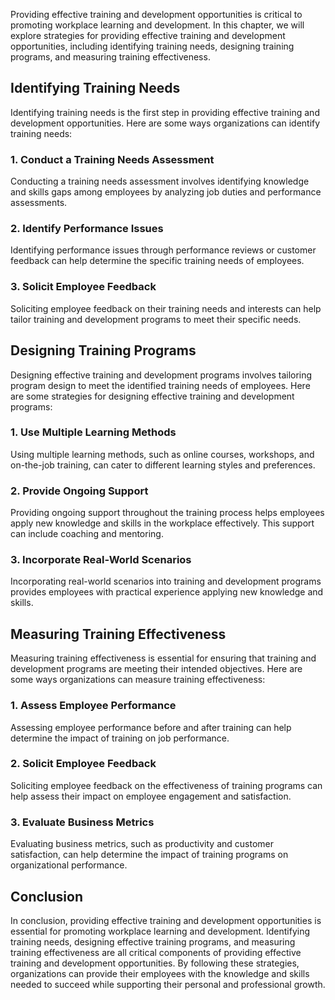 
Providing effective training and development opportunities is critical to promoting workplace learning and development. In this chapter, we will explore strategies for providing effective training and development opportunities, including identifying training needs, designing training programs, and measuring training effectiveness.

Identifying Training Needs
--------------------------

Identifying training needs is the first step in providing effective training and development opportunities. Here are some ways organizations can identify training needs:

### 1. Conduct a Training Needs Assessment

Conducting a training needs assessment involves identifying knowledge and skills gaps among employees by analyzing job duties and performance assessments.

### 2. Identify Performance Issues

Identifying performance issues through performance reviews or customer feedback can help determine the specific training needs of employees.

### 3. Solicit Employee Feedback

Soliciting employee feedback on their training needs and interests can help tailor training and development programs to meet their specific needs.

Designing Training Programs
---------------------------

Designing effective training and development programs involves tailoring program design to meet the identified training needs of employees. Here are some strategies for designing effective training and development programs:

### 1. Use Multiple Learning Methods

Using multiple learning methods, such as online courses, workshops, and on-the-job training, can cater to different learning styles and preferences.

### 2. Provide Ongoing Support

Providing ongoing support throughout the training process helps employees apply new knowledge and skills in the workplace effectively. This support can include coaching and mentoring.

### 3. Incorporate Real-World Scenarios

Incorporating real-world scenarios into training and development programs provides employees with practical experience applying new knowledge and skills.

Measuring Training Effectiveness
--------------------------------

Measuring training effectiveness is essential for ensuring that training and development programs are meeting their intended objectives. Here are some ways organizations can measure training effectiveness:

### 1. Assess Employee Performance

Assessing employee performance before and after training can help determine the impact of training on job performance.

### 2. Solicit Employee Feedback

Soliciting employee feedback on the effectiveness of training programs can help assess their impact on employee engagement and satisfaction.

### 3. Evaluate Business Metrics

Evaluating business metrics, such as productivity and customer satisfaction, can help determine the impact of training programs on organizational performance.

Conclusion
----------

In conclusion, providing effective training and development opportunities is essential for promoting workplace learning and development. Identifying training needs, designing effective training programs, and measuring training effectiveness are all critical components of providing effective training and development opportunities. By following these strategies, organizations can provide their employees with the knowledge and skills needed to succeed while supporting their personal and professional growth.
